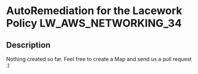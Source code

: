 # AutoRemediation for the Lacework Policy LW_AWS_NETWORKING_34

## Description
Nothing created so far. Feel free to create a Map and send us a pull request :)
